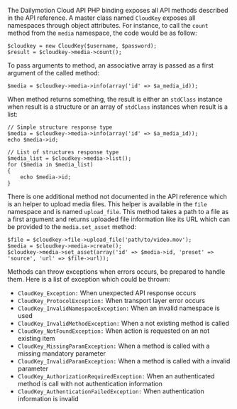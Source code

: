 The Dailymotion Cloud API PHP binding exposes all API methods described in the API reference. A
master class named `CloudKey` exposes all namespaces through object attributes. For instance, to
call the `count` method from the `media` namespace, the code would be as
follow:

    $cloudkey = new CloudKey($username, $password);
    $result = $cloudkey->media->count();

To pass arguments to method, an associative array is passed as a first argument of the called method:

    $media = $cloudkey->media->info(array('id' => $a_media_id));

When method returns something, the result is either an `stdClass` instance when result is a
structure or an array of `stdClass` instances when result is a list:

    // Simple structure response type
    $media = $cloudkey->media->info(array('id' => $a_media_id));
    echo $media->id;

    // List of structures response type
    $media_list = $cloudkey->media->list();
    for ($media in $media_list)
    {
        echo $media->id;
    }

There is one additional method not documented in the API reference which is an helper to upload
media files. This helper is available in the `file` namespace and is named `upload_file`. This
method takes a path to a file as a first argument and returns uploaded file information like its URL
which can be provided to the `media.set_asset` method:

    $file = $cloudkey->file->upload_file('path/to/video.mov');
    $media = $cloudkey->media->create();
    $cloudkey->media->set_asset(array('id' => $media->id, 'preset' => 'source', 'url' => $file->url));


Methods can throw exceptions when errors occurs, be prepared to handle them. Here is a list of
exception which could be thrown:

- `CloudKey_Exception:` When unexpected API response occurs
- `CloudKey_ProtocolException:` When transport layer error occurs
- `CloudKey_InvalidNamespaceException:` When an invalid namespace is used
- `CloudKey_InvalidMethodException:` When a not existing method is called
- `CloudKey_NotFoundException:` When action is requested on an not existing item
- `CloudKey_MissingParamException:` When a method is called with a missing mandatory parameter
- `CloudKey_InvalidParamException:` When a method is called with a invalid parameter
- `CloudKey_AuthorizationRequiredException:` When an authenticated method is call with not authentication information
- `CloudKey_AuthenticationFailedException:` When authentication information is invalid
